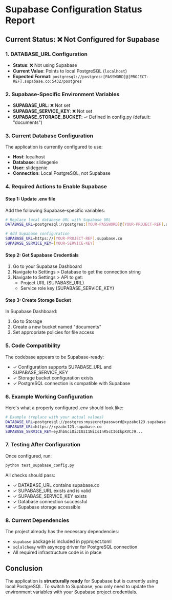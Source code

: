 # Supabase Configuration Status Report

## Current Status: ❌ Not Configured for Supabase

### 1. DATABASE_URL Configuration
- **Status**: ❌ Not using Supabase
- **Current Value**: Points to local PostgreSQL (`localhost`)
- **Expected Format**: `postgresql://postgres:[PASSWORD]@[PROJECT-REF].supabase.co:5432/postgres`

### 2. Supabase-Specific Environment Variables
- **SUPABASE_URL**: ❌ Not set
- **SUPABASE_SERVICE_KEY**: ❌ Not set
- **SUPABASE_STORAGE_BUCKET**: ✓ Defined in config.py (default: "documents")

### 3. Current Database Configuration
The application is currently configured to use:
- **Host**: localhost
- **Database**: slidegenie
- **User**: slidegenie
- **Connection**: Local PostgreSQL, not Supabase

### 4. Required Actions to Enable Supabase

#### Step 1: Update .env file
Add the following Supabase-specific variables:

```bash
# Replace local database URL with Supabase URL
DATABASE_URL=postgresql://postgres:[YOUR-PASSWORD]@[YOUR-PROJECT-REF].supabase.co:5432/postgres

# Add Supabase configuration
SUPABASE_URL=https://[YOUR-PROJECT-REF].supabase.co
SUPABASE_SERVICE_KEY=[YOUR-SERVICE-KEY]
```

#### Step 2: Get Supabase Credentials
1. Go to your Supabase Dashboard
2. Navigate to Settings > Database to get the connection string
3. Navigate to Settings > API to get:
   - Project URL (SUPABASE_URL)
   - Service role key (SUPABASE_SERVICE_KEY)

#### Step 3: Create Storage Bucket
In Supabase Dashboard:
1. Go to Storage
2. Create a new bucket named "documents"
3. Set appropriate policies for file access

### 5. Code Compatibility
The codebase appears to be Supabase-ready:
- ✓ Configuration supports SUPABASE_URL and SUPABASE_SERVICE_KEY
- ✓ Storage bucket configuration exists
- ✓ PostgreSQL connection is compatible with Supabase

### 6. Example Working Configuration
Here's what a properly configured .env should look like:

```bash
# Example (replace with your actual values)
DATABASE_URL=postgresql://postgres:mysecretpassword@xyzabc123.supabase.co:5432/postgres
SUPABASE_URL=https://xyzabc123.supabase.co
SUPABASE_SERVICE_KEY=eyJhbGciOiJIUzI1NiIsInR5cCI6IkpXVCJ9...
```

### 7. Testing After Configuration
Once configured, run:
```bash
python test_supabase_config.py
```

All checks should pass:
- ✓ DATABASE_URL contains supabase.co
- ✓ SUPABASE_URL exists and is valid
- ✓ SUPABASE_SERVICE_KEY exists
- ✓ Database connection successful
- ✓ Supabase storage accessible

### 8. Current Dependencies
The project already has the necessary dependencies:
- `supabase` package is included in pyproject.toml
- `sqlalchemy` with asyncpg driver for PostgreSQL connection
- All required infrastructure code is in place

## Conclusion
The application is **structurally ready** for Supabase but is currently using local PostgreSQL. To switch to Supabase, you only need to update the environment variables with your Supabase project credentials.
